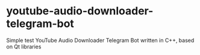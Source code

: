 # youtube-audio-downloader-telegram-bot
Simple test YouTube Audio Downloader Telegram Bot written in C++, based on Qt libraries
